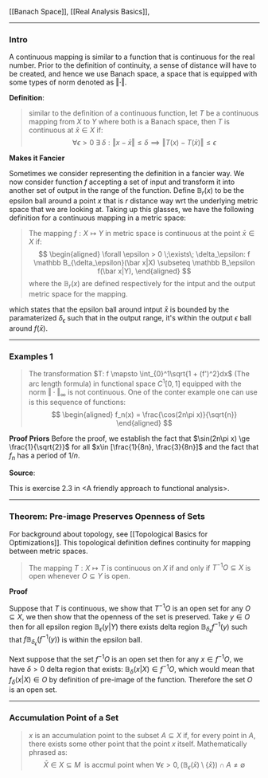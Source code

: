 [[Banach Space]], [[Real Analysis Basics]], 

---
### **Intro**

A continuous mapping is similar to a function that is continuous for the real number. Prior to the definition of continuity, a sense of distance will have to be created, and hence we use Banach space, a space that is equipped with some types of norm denoted as $\Vert \cdot\Vert$.

**Definition**: 
> similar to the definition of a continuous function, let $T$ be a continuous mapping from $X$ to $Y$ where both is a Banach space, then $T$ is continuous at $\bar x\in X$ if: 
> $$
> \forall \epsilon > 0\; \exists \; \delta: \Vert x - \bar x\Vert\le \delta \implies \Vert T(x) - T(\bar x)\Vert \le \epsilon
> $$

**Makes it Fancier**

Sometimes we consider representing the definition in a fancier way. We now consider function $f$ accepting a set of input and transform it into another set of output in the range of the function. Define $\mathbb B_r(x)$ to be the epsilon ball around a point $x$ that is $r$ distance way wrt the underlying metric space that we are looking at. Taking up this glasses, we have the following definition for a continuous mapping in a metric space: 

> The mapping $f:X\mapsto Y$ in metric space is continuous at the point $\bar x \in X$ if: 
> $$
> \begin{aligned}
>     \forall \epsilon > 0 \;\exists\; \delta_\epsilon: 
>     f \mathbb B_{\delta_\epsilon}(\bar x|X) \subseteq \mathbb B_\epsilon f(\bar x|Y), 
> \end{aligned}
> $$
> where the $\mathbb B_r(x)$ are defined respectively for the intput and the output metric space for the mapping. 

which states that the epsilon ball around intput $\bar x$ is bounded by the paramaterized $\delta_\epsilon$ such that in the output range, it's within the output $\epsilon$ ball around $f(\bar x)$. 


---
### **Examples 1** 

> The transformation $T: f \mapsto \int_{0}^1\sqrt{1 + (f')^2}dx$ (The arc length formula) in functional space $C^1[0, 1]$ equipped with the norm $\Vert \cdot\Vert_\infty$ is not continuous. One of the conter example one can use is this sequence of functions: 
> $$
>   \begin{aligned}
>       f_n(x) = \frac{\cos(2n\pi x)}{\sqrt{n}}
>   \end{aligned}
> $$

**Proof Priors** 
Before the proof, we establish the fact that $\sin(2n\pi x) \ge \frac{1}{\sqrt{2}}$ for all $x\in [\frac{1}{8n}, \frac{3}{8n}]$ and the fact that $f_n$ has a period of $1/n$. 



**Source**:

This is exercise 2.3 in \<A friendly approach to functional analysis\>. 

---
### **Theorem: Pre-image Preserves Openness of Sets**

For background about topology, see [[Topological Basics for Optimizations]]. This topological definition defines continuity for mapping between metric spaces.

> The mapping $T:X\mapsto T$ is continuous on $X$ if and only if $T^{-1}O\subseteq X$ is open whenever $O\subseteq Y$ is open. 

**Proof**

Suppose that $T$ is continuous, we show that $T^{-1}O$ is an open set for any $O\subseteq X$, we then show that the openness of the set is preserved. Take $y\in O$ then for all epsilon region $\mathbb B_\epsilon(y|Y)$ there exists delta region $\mathbb B_{\delta_{\epsilon}}f^{-1}(y)$ such that $f\mathbb B_{\delta_{\epsilon}}(f^{-1}(y))$ is within the epsilon ball. 

Next suppose that the set $f^{-1}O$ is an open set then for any $x\in f^{-1}O$, we have $\delta > 0$ delta region that exists: $\mathbb B_{\delta}(x|X)\in f^{-1}O$, which would mean that $f_\delta(x|X)\in O$ by definition of pre-image of the function. Therefore the set $O$ is an open set. 


---
### **Accumulation Point of a Set**

> $x$ is an accumulation point to the subset $A\subseteq X$ if, for every point in $A$, there exists some other point that the point $x$ itself. Mathematically phrased as: 
> $$
> \bar X \in X \subseteq M\ \text{ is accmul point when } \forall \epsilon > 0, (\mathbb B_\epsilon(\bar x)\setminus \{\bar x\})\cap A\neq\emptyset
> $$




